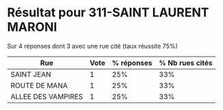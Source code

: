 # Résultat pour 311-SAINT LAURENT MARONI

Sur 4 réponses dont 3 avec une rue cité (taux réussite 75%)

| Rue | Vote | % réponses | % Nb rues cités|
|-----|------|------------|----------------|
| SAINT JEAN | 1 | 25% | 33%|
| ROUTE DE MANA | 1 | 25% | 33%|
| ALLEE DES VAMPIRES | 1 | 25% | 33%|
